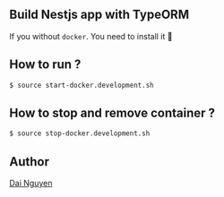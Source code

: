 ## Build Nestjs app with TypeORM

If you without `docker`. You need to install it :tada:


## How to run ?
```bash
$ source start-docker.development.sh
```

## How to stop and remove container ?

```bash
$ source stop-docker.development.sh
```
## Author
[Dai Nguyen](https://github.com/ngtrdai197)